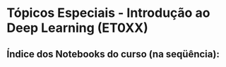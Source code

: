 # Tópicos Especiais - Introdução ao Deep Learning (ET0XX)

## Índice dos Notebooks do curso (na seqüência):
